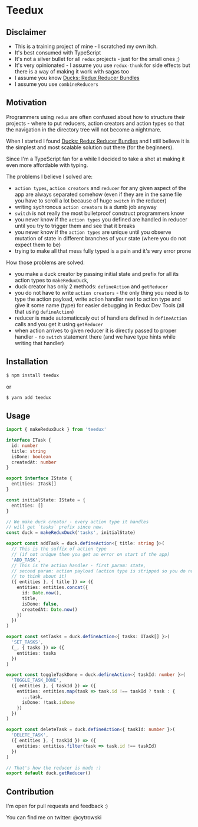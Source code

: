 # Teedux

## Disclaimer

- This is a training project of mine - I scratched my own itch.
- It's best consumed with TypeScript
- It's not a silver bullet for all `redux` projects - just for the small ones ;)
- It's very opinionated - I assume you use `redux-thunk` for side effects but there is a way of making it work with sagas too
- I assume you know [Ducks: Redux Reducer Bundles](https://github.com/erikras/ducks-modular-redux)
- I assume you use `combineReducers`

## Motivation

Programmers using `redux` are often confused about how to structure their projects - where to put reducers, action creators and action types so that the navigation in the directory tree will not become a nightmare. 

When I started I found [Ducks: Redux Reducer Bundles](https://github.com/erikras/ducks-modular-redux) and I still believe it is the simplest and most scalable solution out there (for the beginners).

Since I'm a TypeScript fan for a while I decided to take a shot at making it even more affordable with typing.

The problems I believe I solved are:

- `action types`, `action creators` and `reducer` for any given aspect of the app are always separated somehow (even if they are in the same file you have to scroll a lot because of huge `switch` in the reducer)
- writing sychronous `action creators` is a dumb job anyway
- `switch` is not really the most bulletproof construct programmers know
- you never know if the `action types` you defined are handled in reducer until you try to trigger them and see that it breaks
- you never know if the `action types` are unique until you observe mutation of state in different branches of your state (where you do not expect them to be)
- trying to make all that mess fully typed is a pain and it's very error prone

How those problems are solved:

- you make a duck creator by passing initial state and prefix for all its action types to `makeReduxDuck`, 
- duck creator has only 2 methods: `defineAction` and `getReducer`
- you do not have to write `action creators` - the only thing you need is to type the action payload, write action handler next to action type and give it some name (type) for easier debugging in Redux Dev Tools (all that using `defineAction`)
- reducer is made automaticcaly out of handlers defined in `defineAction` calls and you get it using `getReducer`
- when action arrives to given reducer it is directly passed to proper handler - no `switch` statement there (and we have type hints while writing that handler)

## Installation

```bash
$ npm install teedux
```
or
```bash
$ yarn add teedux
```

## Usage

```typescript
import { makeReduxDuck } from 'teedux'

interface ITask {
  id: number
  title: string
  isDone: boolean
  createdAt: number
}

export interface IState {
  entities: ITask[]
}

const initialState: IState = {
  entities: []
}

// We make duck creator - every action type it handles
// will get `tasks` prefix since now.
const duck = makeReduxDuck('tasks', initialState)

export const addTask = duck.defineAction<{ title: string }>(
  // This is the suffix of action type 
  // (if not unique then you get an error on start of the app)
  'ADD_TASK', 
  // This is the action handler - first param: state, 
  // second param: action payload (action type is stripped so you do not have 
  // to think about it)
  ({ entities }, { title }) => ({
    entities: entities.concat({
      id: Date.now(),
      title,
      isDone: false,
      createdAt: Date.now()
    })
  })
)

export const setTasks = duck.defineAction<{ tasks: ITask[] }>(
  'SET_TASKS',
  (_, { tasks }) => ({
    entities: tasks
  })
)

export const toggleTaskDone = duck.defineAction<{ taskId: number }>(
  'TOGGLE_TASK_DONE',
  ({ entities }, { taskId }) => ({
    entities: entities.map(task => task.id !== taskId ? task : {
      ...task,
      isDone: !task.isDone
    })
  })
)

export const deleteTask = duck.defineAction<{ taskId: number }>(
  'DELETE_TASK',
  ({ entities }, { taskId }) => ({
    entities: entities.filter(task => task.id !== taskId)
  })
)

// That's how the reducer is made :)
export default duck.getReducer()
```

## Contribution

I'm open for pull requests and feedback :) 

You can find me on twitter: @cytrowski
